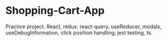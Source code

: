 # Shopping-Cart-App
Practice project. React, redux, react-query, useReducer, modals, useDebugInformation, click position handling, jest testing, ts.
